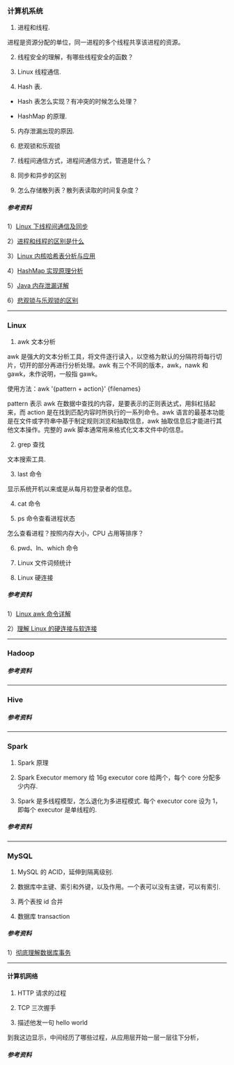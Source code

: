 ### 计算机系统
1. 进程和线程.

进程是资源分配的单位，同一进程的多个线程共享该进程的资源。

2. 线程安全的理解，有哪些线程安全的函数？

3. Linux 线程通信.

4. Hash 表.

- Hash 表怎么实现？有冲突的时候怎么处理？

- HashMap 的原理.

5. 内存泄漏出现的原因.

6. 悲观锁和乐观锁

7. 线程间通信方式，进程间通信方式，管道是什么？

8. 同步和异步的区别

9. 怎么存储散列表？散列表读取的时间复杂度？



##### 参考资料
1）[Linux 下线程间通信及同步](http://blog.csdn.net/yu_yuan_1314/article/details/10034727)

2）[进程和线程的区别是什么](https://www.nowcoder.com/questionTerminal/234895a70e0b40e19db7f3fbaabc5fa3)

3）[Linux 内核哈希表分析与应用](http://blog.csdn.net/tigerjibo/article/details/8450995)

4）[HashMap 实现原理分析](http://blog.csdn.net/vking_wang/article/details/14166593)

5）[Java 内存泄漏详解](http://blog.csdn.net/anxpp/article/details/51325838)

6）[悲观锁与乐观锁的区别](http://www.cnblogs.com/Bob-FD/p/3352216.html)

---

### Linux
1. awk 文本分析

awk 是强大的文本分析工具，将文件逐行读入，以空格为默认的分隔符将每行切片，切开的部分再进行分析处理。awk 有三个不同的版本，awk，nawk 和 gawk，未作说明，一般指 gawk。

使用方法：awk '{pattern + action}' {filenames}

pattern 表示 awk 在数据中查找的内容，是要表示的正则表达式，用斜杠括起来，而 action 是在找到匹配内容时所执行的一系列命令。awk 语言的最基本功能是在文件或字符串中基于制定规则浏览和抽取信息，awk 抽取信息后才能进行其他文本操作。完整的 awk 脚本通常用来格式化文本文件中的信息。

2. grep 查找

文本搜索工具.

3. last 命令

显示系统开机以来或是从每月初登录者的信息。

4. cat 命令

5. ps 命令查看进程状态

怎么查看进程？按照内存大小，CPU 占用等排序？

6. pwd、ln、which 命令

7. Linux 文件词频统计

8. Linux 硬连接



##### 参考资料
1）[Linux awk 命令详解](http://www.cnblogs.com/ggjucheng/archive/2013/01/13/2858470.html)

2）[理解 Linux 的硬连接与软连接](https://www.ibm.com/developerworks/cn/linux/l-cn-hardandsymb-links/index.html)

---

### Hadoop

##### 参考资料


---

### Hive

##### 参考资料


---

### Spark
1. Spark 原理

2. Spark Executor memory 给 16g executor core 给两个，每个 core 分配多少内存.

3. Spark 是多线程模型，怎么退化为多进程模式. 每个 executor core 设为 1，即每个 executor 是单线程的.

##### 参考资料


---

### MySQL
1. MySQL 的 ACID，延伸到隔离级别.

2. 数据库中主键、索引和外键，以及作用。一个表可以没有主键，可以有索引.

3. 两个表按 id 合并

4. 数据库 transaction

##### 参考资料
1）[彻底理解数据库事务](http://www.hollischuang.com/archives/898)


---
#### 计算机网络
1. HTTP 请求的过程

2. TCP 三次握手

3. 描述他发一句 hello world 

到我这边显示，中间经历了哪些过程，从应用层开始一层一层往下分析，

##### 参考资料